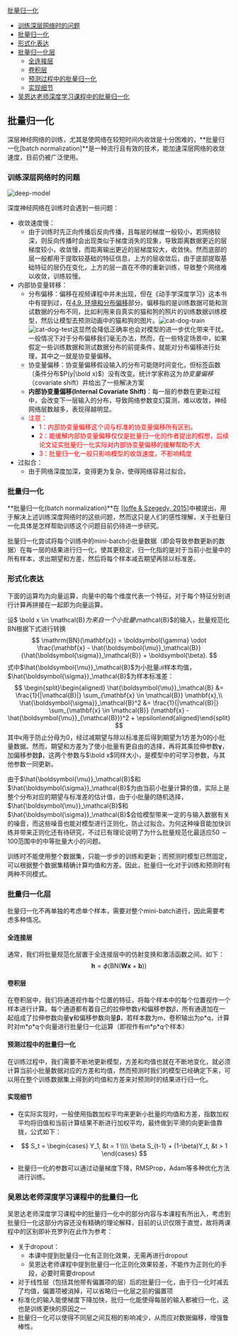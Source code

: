 [批量归一化](#批量归一化)

-   [训练深层网络时的问题](#训练深层网络时的问题)
-   [批量归一化](#批量归一化-1)
-   [形式化表达](#形式化表达)
-   [批量归一化层](#批量归一化层)
    -   [全连接层](#全连接层)
    -   [卷积层](#卷积层)
    -   [预测过程中的批量归一化](#预测过程中的批量归一化)
    -   [实现细节](#实现细节)
-   [吴恩达老师深度学习课程中的批量归一化](#吴恩达老师深度学习课程中的批量归一化)

## 批量归一化

深层神经网络的训练，尤其是使网络在较短时间内收敛是十分困难的，**批量归一化[batch normalization]**是一种流行且有效的技术，能加速深层网络的收敛速度，目前仍被广泛使用。

### 训练深层网络时的问题

![deep-model](../imgs/28/deep_model.png)

深度神经网络在训练时会遇到一些问题：

* 收敛速度慢：
  * 由于训练时先正向传播后反向传播，且每层的梯度一般较小，若网络较深，则反向传播时会出现类似于梯度消失的现象，导致距离数据更近的层梯度较小，收敛慢，而距离输出更近的层梯度较大，收敛快。然而底部的层一般都用于提取较基础的特征信息，上方的层收敛后，由于底部提取基础特征的层仍在变化，上方的层一直在不停的重新训练，导致整个网络难以收敛，训练较慢。
* 内部协变量转移：
  * 分布偏移：偏移在视频课程中并未出现，但在《动手学深度学习》这本书中有提到过，在[4.9. 环境和分布偏移](https://zh-v2.d2l.ai/chapter_multilayer-perceptrons/environment.html)部分。偏移指的是训练数据可能和测试数据的分布不同，比如利用来自真实的猫和狗的照片的训练数据训练模型，然后让模型去预测动画中的猫和狗的图片。![cat-dog-train](../imgs/28/cat-dog-train.svg)![cat-dog-test](../imgs/28/cat-dog-test.svg)这显然会降低正确率也会对模型的进一步优化带来干扰。一般情况下对于分布偏移我们毫无办法，然而，在一些特定场景中，如果假定一些训练数据和测试数据分布的前提条件，就能对分布偏移进行处理，其中之一就是协变量偏移。
  * 协变量偏移：协变量偏移假设输入的分布可能随时间变化，但标签函数（条件分布$P(y|\bold x)$）没有改变。统计学家称这为*协变量偏移*（covariate shift）并给出了一些解决方案
  * **内部协变量偏移(Internal Covariate Shift)**：每一层的参数在更新过程中，会改变下一层输入的分布，导致网络参数变幻莫测，难以收敛，神经网络层数越多，表现得越明显。
  * <font color="red">注意：</font>
    * <font color="red">1：内部协变量偏移这个词与标准的协变量偏移所有区别。</font>
    * <font color="red">2：能缓解内部协变量偏移仅仅是批量归一化的作者提出的假想，后续论文证实批量归一化实际对内部协变量偏移的缓解帮助不大</font>
    * <font color="red">3：批量归一化一般只影响模型的收敛速度，不影响精度</font>
* 过拟合：
  * 由于网络深度加深，变得更为复杂，使得网络容易过拟合。

### 批量归一化

**批量归一化(batch normalization)**在 [[Ioffe & Szegedy, 2015\]](https://zh-v2.d2l.ai/chapter_references/zreferences.html#ioffe-szegedy-2015)中被提出，用于解决上述训练深度网络时的这些问题，然而这只是人们的感性理解，关于批量归一化具体是怎样帮助训练这个问题目前仍待进一步研究。

批量归一化尝试将每个训练中的mini-batch小批量数据（即会导致参数更新的数据）在每一层的结果进行归一化，使其更稳定，归一化指的是对于当前小批量中的所有样本，求出期望和方差，然后将每个样本减去期望再除以标准差。

### 形式化表达

下面的运算均为向量运算，向量中的每个维度代表一个特征，对于每个特征分别进行计算再拼接在一起即为向量运算。

设$ \bold x \in \mathcal{B}$为来自一个小批量$\mathcal{B}$的输入，批量规范化BN根据下式进行转换
$$
\mathrm{BN}(\mathbf{x}) = \boldsymbol{\gamma} \odot \frac{\mathbf{x} - \hat{\boldsymbol{\mu}}_\mathcal{B}}{\hat{\boldsymbol{\sigma}}_\mathcal{B}} + \boldsymbol{\beta}.
$$
式中$\hat{\boldsymbol{\mu}}_\mathcal{B}$为小批量$\mathcal{B}$样本均值，$\hat{\boldsymbol{\sigma}}_\mathcal{B}$为样本标准差：
$$
\begin{split}\begin{aligned} \hat{\boldsymbol{\mu}}_\mathcal{B} &= \frac{1}{|\mathcal{B}|} \sum_{\mathbf{x} \in \mathcal{B}} \mathbf{x},\\
\hat{\boldsymbol{\sigma}}_\mathcal{B}^2 &= \frac{1}{|\mathcal{B}|} \sum_{\mathbf{x} \in \mathcal{B}} (\mathbf{x} - \hat{\boldsymbol{\mu}}_{\mathcal{B}})^2 + \epsilon\end{aligned}\end{split}
$$
其中$\epsilon$用于防止分母为0，经过减期望与除以标准差后得到期望为1方差为0的小批量数据。然而，期望和方差为了使小批量有更自由的选择，再将其乘拉伸参数$\boldsymbol {\gamma}$，加偏移参数$\boldsymbol \beta$，这两个参数与$\bold x$同样大小，是模型中的可学习参数，与其他参数一同更新。

由于$\hat{\boldsymbol{\mu}}_\mathcal{B}$和$\hat{\boldsymbol{\sigma}}_\mathcal{B}$为由当前小批量计算的值，实际上是整个分布对应的期望与标准差的估计值，由于小批量的随机选择，$\hat{\boldsymbol{\mu}}_\mathcal{B}$和$\hat{\boldsymbol{\sigma}}_\mathcal{B}$会给模型带来一定的与输入数据有关的噪音，而这些噪音也能对模型进行正则化，防止过拟合。为何这种噪音能加快训练并带来正则化还有待研究，不过已有理论说明了为什么批量规范化最适应$50∼100$范围中的中等批量大小的问题。

训练时不能使用整个数据集，只能一步步的训练和更新；而预测时模型已然固定，可以根据整个数据集精确计算均值和方差。因此，批量归一化对于训练和预测时有两种不同模式。

### 批量归一化层

批量归一化不再单独的考虑单个样本，需要对整个mini-batch进行，因此需要考虑多种情况。

#### 全连接层

通常，我们将批量规范化层置于全连接层中的仿射变换和激活函数之间。如下：
$$
\mathbf{h} = \phi(\mathrm{BN}(\mathbf{W}\mathbf{x} + \mathbf{b}))
$$

#### 卷积层

在卷积层中，我们将通道视作每个位置的特征，将每个样本中的每个位置视作一个样本进行计算。每个通道都有着自己的拉伸参数${\gamma}$和偏移参数$\beta$，所有通道加在一起组成了拉伸参数向量$\boldsymbol {\gamma}$和偏移参数向量$\boldsymbol \beta$，若样本数为m，卷积输出为p\*q，计算时对m\*p\*q个向量进行批量归一化运算（即视作有m\*p\*q个样本）

#### 预测过程中的批量归一化

在训练过程中，我们需要不断地更新模型，方差和均值也就在不断地变化，就必须计算当前小批量数据对应的方差和均值，然而预测时我们的模型已经确定下来，可以用在整个训练数据集上得到的均值和方差来对预测时的结果进行归一化。

#### 实现细节

* 在实际实现时，一般使用指数加权平均来更新小批量的均值和方差，指数加权平均将旧值和当前计算结果不断进行加权平均，最终做到平滑的向更新值靠拢，公式如下：

* $$
  S_t = 
  \begin{cases} 
  Y_1, &t = 1 \\\\ 
  \beta S_{t-1} + (1-\beta)Y_t, &t > 1 
  \end{cases}
  $$

* 批量归一化的参数可以通过动量梯度下降，RMSProp，Adam等多种优化方法进行训练。

### 吴恩达老师深度学习课程中的批量归一化

吴恩达老师深度学习课程中的批量归一化中的部分内容与本课程有所出入，考虑到批量归一化这部分内容还没有精确的理论解释，目前的认识仅限于直觉，故将两课程中的区别即补充罗列在此作为参考：

* 关于dropout：
  * 本课中提到批量归一化有正则化效果，无需再进行dropout
  * 吴恩达老师课程中提到批量归一化正则化效果较差，不能作为正则化的手段，必要时需要dropout
* 对于线性层（包括其他带有偏置项的层）后的批量归一化，由于归一化时减去了均值，偏置项被消掉，可以省略归一化层之前的偏置项
* 标准化的输入能使梯度下降加快，批归一化能使得每层的输入都被归一化，这也是训练更快的原因之一
* 批量归一化可以使得不同层之间互相的影响减少，从而应对数据偏移，增强鲁棒性。